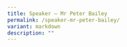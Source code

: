 ```yaml
---
title: Speaker – Mr Peter Bailey
permalink: /speaker-mr-peter-bailey/
variant: markdown
description: ""
---
```

